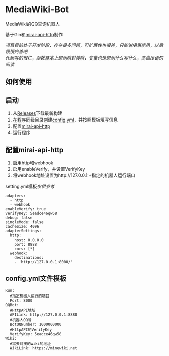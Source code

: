 # MediaWiki-Bot
MediaWiki的QQ查询机器人

基于Gin和[mirai-api-http](https://github.com/project-mirai/mirai-api-http)制作

*项目目前处于开发阶段，存在很多问题，可扩展性也很差，只能说堪堪能用，以后慢慢完善吧*  
*代码写的很烂，函数基本上想到啥封装啥，变量也是想到什么写什么，高血压请勿阅读*

## 如何使用

## 启动  
1. 从[Releases](https://github.com/nyancatda/MediaWiki-Bot/releases)下载最新构建
1. 在程序同级目录创建[config.yml](https://github.com/nyancatda/MediaWiki-Bot#configyml%E6%96%87%E4%BB%B6%E6%A8%A1%E6%9D%BF)，并按照模板填写信息
1. 配置[mirai-api-http](https://github.com/nyancatda/MediaWiki-Bot#%E9%85%8D%E7%BD%AEmirai-api-http)
1. 运行程序

## 配置mirai-api-http
1. 启用http和webhook
1. 启用enableVerify，并设置VerifyKey
1. 将webhook地址设置为http://127.0.0.1:+指定的机器人运行端口

setting.yml模板*仅供参考*
```
adapters:
  - http
  - webhook
enableVerify: true
verifyKey: 5eadce46qw58
debug: false
singleMode: false
cacheSize: 4096
adapterSettings:
  http:
    host: 0.0.0.0
    port: 8888
    cors: [*]
  webhook:
    destinations: 
    - 'http://127.0.0.1:8000/'
```

## config.yml文件模板
```
Run:
  #指定机器人运行的端口
  Port: 8000
QQBot:
  #HttpAPI地址
  APILink: http://127.0.0.1:8888
  #机器人QQ号
  BotQQNumber: 1000000000
  #HttpAPI的VerifyKey
  VerifyKey: 5eadce46qw58
Wiki:
  #需要对接的wiki的地址
  WikiLink: https://minewiki.net
```